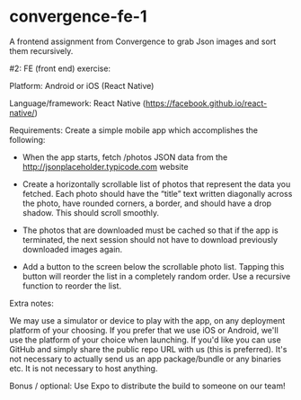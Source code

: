 # convergence-fe-1
A frontend assignment from Convergence to grab Json images and sort them recursively.

#2: FE (front end) exercise:

Platform: Android or iOS (React Native)

Language/framework: React Native (https://facebook.github.io/react-native/)

Requirements: Create a simple mobile app which accomplishes the following:

   * When the app starts, fetch /photos JSON data from the http://jsonplaceholder.typicode.com website

   * Create a horizontally scrollable list of photos that represent the data you fetched. Each photo should have the “title” text written diagonally across the photo, have rounded corners, a border, and should have a drop shadow.  This should scroll smoothly.

   * The photos that are downloaded must be cached so that if the app is terminated, the next session should not have to download previously downloaded images again.

   * Add a button to the screen below the scrollable photo list. Tapping this button will reorder the list in a completely random order. Use a recursive function to reorder the list.

Extra notes:

We may use a simulator or device to play with the app, on any deployment platform of your choosing. If you prefer that we use iOS or Android, we'll use the platform of your choice when launching. If you'd like you can use GitHub and simply share the public repo URL with us (this is preferred). It's not necessary to actually send us an app package/bundle or any binaries etc. It is not necessary to host anything.

Bonus / optional: Use Expo to distribute the build to someone on our team!
